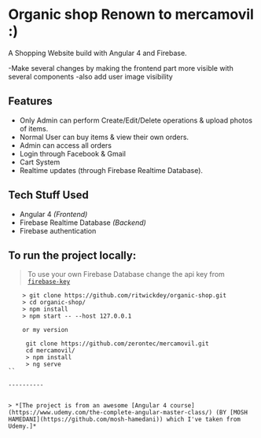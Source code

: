 # Organic shop Renown to mercamovil :)

A Shopping Website build with Angular 4 and Firebase.

-Make several changes by making the frontend part more visible with several components
-also add user image visibility

## Features

- Only Admin can perform Create/Edit/Delete operations & upload photos of items.
- Normal User can buy items & view their own orders.
- Admin can access all orders
- Login through Facebook & Gmail
- Cart System
- Realtime updates (through Firebase Realtime Database).

## Tech Stuff Used

- Angular 4 *(Frontend)*
- Firebase Realtime Database *(Backend)*
- Firebase authentication


## To run the project locally:
> To use your own Firebase Database change the api key from [`firebase-key`](./src/private/firebase-key.ts)

```
    > git clone https://github.com/ritwickdey/organic-shop.git
    > cd organic-shop/
    > npm install
    > npm start -- --host 127.0.0.1
    
    or my version 
    
     git clone https://github.com/zerontec/mercamovil.git
     cd mercamovil/
     > npm install
     > ng serve
``

----------


> *[The project is from an awesome [Angular 4 course](https://www.udemy.com/the-complete-angular-master-class/) (BY [MOSH HAMEDANI](https://github.com/mosh-hamedani)) which I've taken from Udemy.]*



